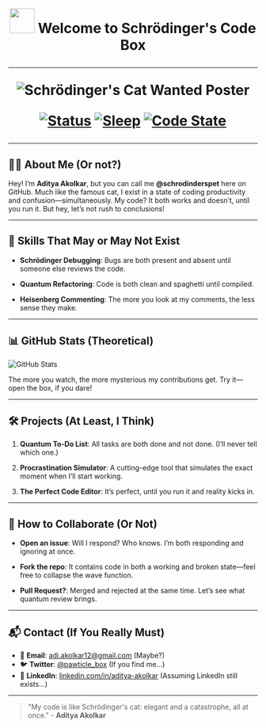 <div>
<h1 align="center">
 <img height="50" src="https://github.com/Anmol-Baranwal/Cool-GIFs-For-GitHub/assets/74038190/406eb3e6-caba-401d-93c8-e0a7941c84b9"/>   Welcome to Schrödinger's Code Box 

 ---

![Schrödinger's Cat Wanted Poster](https://github.com/schrodingerspet/schrodingerspet/assets/161422183/aa3705a1-b0b0-4883-9588-8aa0ac08d404)

[![Status](https://img.shields.io/badge/status-questioning%20my%20life%20choices-brightgreen)](https://en.wikipedia.org/wiki/Existential_crisis)
[![Sleep](https://img.shields.io/badge/sleep-undefined-red)](https://en.wikipedia.org/wiki/Schr%C3%B6dinger%27s_cat)
[![Code State](https://img.shields.io/badge/code-works%20on%20my%20machine-yellow)](https://en.wikipedia.org/wiki/Schr%C3%B6dinger%27s_cat)

---

## 👨‍🎓 About Me (Or not?)

Hey! I’m **Aditya Akolkar**, but you can call me **@schrodinderspet** here on GitHub. Much like the famous cat, I exist in a state of coding productivity and confusion—simultaneously. My code? It both works and doesn’t, until you run it. But hey, let’s not rush to conclusions!

---

## 🚀 Skills That May or May Not Exist

- **Schrödinger Debugging**: Bugs are both present and absent until someone else reviews the code.
  
- **Quantum Refactoring**: Code is both clean and spaghetti until compiled.
  
- **Heisenberg Commenting**: The more you look at my comments, the less sense they make.

---

## 📊 GitHub Stats (Theoretical)

![GitHub Stats](https://img.shields.io/badge/GitHub%20Stats-Classified%20until%20observed-blue)

The more you watch, the more mysterious my contributions get. Try it—open the box, if you dare!

---

## 🛠️ Projects (At Least, I Think)

1. **Quantum To-Do List**: All tasks are both done and not done. (I’ll never tell which one.)

2. **Procrastination Simulator**: A cutting-edge tool that simulates the exact moment when I’ll start working.

3. **The Perfect Code Editor**: It’s perfect, until you run it and reality kicks in.

---

## 🤝 How to Collaborate (Or Not)

- **Open an issue**: Will I respond? Who knows. I’m both responding and ignoring at once.

- **Fork the repo**: It contains code in both a working and broken state—feel free to collapse the wave function.

- **Pull Request?**: Merged and rejected at the same time. Let’s see what quantum review brings.

---

## 📬 Contact (If You Really Must)

- 📧 **Email**: adi.akolkar12@gmail.com (Maybe?)
- 🐦 **Twitter**: [@pawticle_box](https://twitter.com/schrodinderspet) (If you find me...)
- 💼 **LinkedIn**: [linkedin.com/in/aditya-akolkar](https://linkedin.com/in/aditya-akolkar) (Assuming LinkedIn still exists...)

---

> "My code is like Schrödinger's cat: elegant and a catastrophe, all at once." - **Aditya Akolkar**
